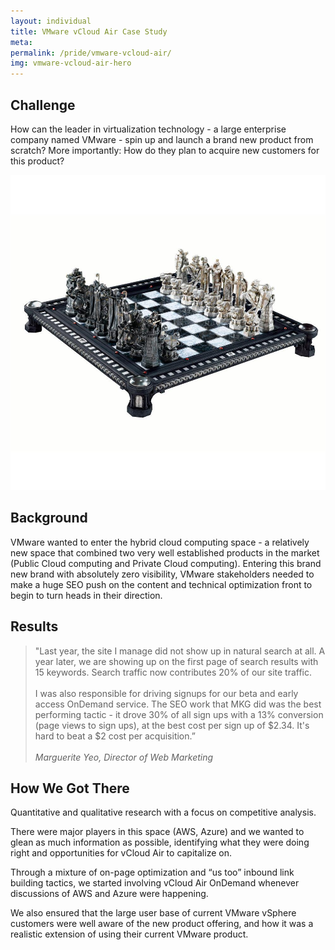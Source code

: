 ```yaml
---
layout: individual
title: VMware vCloud Air Case Study
meta:
permalink: /pride/vmware-vcloud-air/
img: vmware-vcloud-air-hero
---
```


<section id="intro">
<div class="container">
<div class="row">
<div class="col-md-7 col-sm-12">
  <div class="block">
    <div class="section-title">
      <h2>Challenge</h2>
    </div>
    <p>How can the leader in virtualization technology - a large enterprise company named VMware - spin up and launch a brand new product from scratch? More importantly: How do they plan to acquire new customers for this product?</p>
  </div>
</div><!-- .col-md-7 close -->
<div class="col-md-5 col-sm-12">
  <div class="block">
    <img src="/img/casestudy-challenge-img.jpg" alt="Img">
  </div>
</div><!-- .col-md-5 close -->
</div>
</div>
</section>

<section id="feature" class="vmware-vcloud-air-casestudy" style ="background-image: url(/img/vmware-vcloud-air-background.jpg);">
<div class="container">
<div class="row">
<div class="col-md-6">
<h2>Background</h2>
<p>VMware wanted to enter the hybrid cloud computing space - a relatively new space that combined two very well established products in the market (Public Cloud computing and Private Cloud computing). Entering this brand new brand with absolutely zero visibility, VMware stakeholders needed to make a huge SEO push on the content and technical optimization front to begin to turn heads in their direction.
</p>
</div>
</div>
</div>
</section>

<section id="call-to-action">
  <div class="container">
    <div class="row">
      <div class="col-md-12">
        <div class="block">
          <h2>Results</h2>
          <blockquote>"Last year, the site I manage did not show up in natural search at all. A year later, we are showing up on the first page of search results with 15 keywords. Search traffic now contributes 20% of our site traffic.
          <br>
          <br>
          I was also responsible for driving signups for our beta and early access OnDemand service. The SEO work that MKG did was the best performing tactic - it drove 30% of all sign ups with a 13% conversion (page views to sign ups), at the best cost per sign up of $2.34. It's hard to beat a $2 cost per acquisition.”
          <br>
          <br>
          <cite>Marguerite Yeo, Director of Web Marketing</cite></blockquote>
        </div>
      </div>
    </div>
  </div>
</section>

<section id="intro">
  <div class="container">
    <div class="row">
      <div class="col-md-7 col-sm-12">
        <div class="block">
          <h2>How We Got There</h2>
          <p>Quantitative and qualitative research with a focus on competitive analysis.</p>
          <p>There were major players in this space (AWS, Azure) and we wanted to glean as much information as possible, identifying what they were doing right and opportunities for vCloud Air to capitalize on.</p>
          <p>Through a mixture of on-page optimization and “us too” inbound link building tactics, we started involving vCloud Air OnDemand whenever discussions of AWS and Azure were happening.</p>
          <p>We also ensured that the large user base of current VMware vSphere customers were well aware of the new product offering, and how it was a realistic extension of using their current VMware product.</p>
          </div>
      </div>
    </div>
  </div>
</section>
